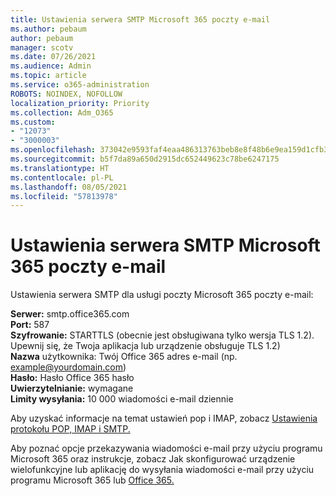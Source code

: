 ```yaml
---
title: Ustawienia serwera SMTP Microsoft 365 poczty e-mail
ms.author: pebaum
author: pebaum
manager: scotv
ms.date: 07/26/2021
ms.audience: Admin
ms.topic: article
ms.service: o365-administration
ROBOTS: NOINDEX, NOFOLLOW
localization_priority: Priority
ms.collection: Adm_O365
ms.custom:
- "12073"
- "3000003"
ms.openlocfilehash: 373042e9593faf4eaa486313763beb8e8f48b6e9ea159d1cfb37b9df826384f4
ms.sourcegitcommit: b5f7da89a650d2915dc652449623c78be6247175
ms.translationtype: HT
ms.contentlocale: pl-PL
ms.lasthandoff: 08/05/2021
ms.locfileid: "57813978"
---
```

# <a name="smtp-settings-for-the-microsoft-365-mail-service"></a>Ustawienia serwera SMTP Microsoft 365 poczty e-mail

Ustawienia serwera SMTP dla usługi poczty Microsoft 365 poczty e-mail:

**Serwer:** smtp.office365.com </br>
**Port:** 587 </br>
**Szyfrowanie:** STARTTLS (obecnie jest obsługiwana tylko wersja TLS 1.2). Upewnij się, że Twoja aplikacja lub urządzenie obsługuje TLS 1.2) </br>
**Nazwa** użytkownika: Twój Office 365 adres e-mail (np. example@yourdomain.com) </br>
**Hasło:** Hasło Office 365 hasło </br>
**Uwierzytelnianie:** wymagane </br>
**Limity wysyłania:** 10 000 wiadomości e-mail dziennie </br>

Aby uzyskać informacje na temat ustawień pop i IMAP, zobacz [Ustawienia protokołu POP, IMAP i SMTP.](https://support.microsoft.com/office/pop-imap-and-smtp-settings-8361e398-8af4-4e97-b147-6c6c4ac95353)
 
Aby poznać opcje przekazywania wiadomości e-mail przy użyciu programu Microsoft 365 oraz instrukcje, zobacz Jak skonfigurować urządzenie wielofunkcyjne lub aplikację do wysyłania wiadomości e-mail przy użyciu programu Microsoft 365 lub [Office 365.](/exchange/mail-flow-best-practices/how-to-set-up-a-multifunction-device-or-application-to-send-email-using-microsoft-365-or-office-365)